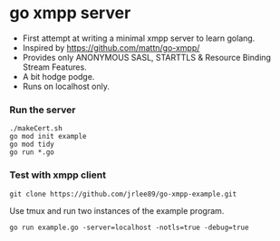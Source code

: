 # go xmpp server
- First attempt at writing a minimal xmpp server to learn golang.
- Inspired by https://github.com/mattn/go-xmpp/
- Provides only ANONYMOUS SASL, STARTTLS & Resource Binding Stream Features.
- A bit hodge podge.
- Runs on localhost only.

### Run the server
```
./makeCert.sh
go mod init example
go mod tidy
go run *.go
```

### Test with xmpp client
```
git clone https://github.com/jrlee89/go-xmpp-example.git
```
Use tmux and run two instances of the example program.
```
go run example.go -server=localhost -notls=true -debug=true
```



